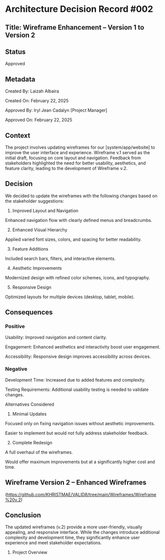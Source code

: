# Architecture Decision Record #002

## Title: Wireframe Enhancement – Version 1 to Version 2

## Status

Approved

## Metadata

Created By: Laizah Albaira

Created On: February 22, 2025

Approved By: Iryl Jean Cadalyn [Project Manager]

Approved On: February 22, 2025

## Context

The project involves updating wireframes for our [system/app/website] to improve the user interface and experience. Wireframe v.1 served as the initial draft, focusing on core layout and navigation. Feedback from stakeholders highlighted the need for better usability, aesthetics, and feature clarity, leading to the development of Wireframe v.2.

## Decision

We decided to update the wireframes with the following changes based on the stakeholder suggestions:

1. Improved Layout and Navigation

Enhanced navigation flow with clearly defined menus and breadcrumbs.

2. Enhanced Visual Hierarchy

Applied varied font sizes, colors, and spacing for better readability.

3. Feature Additions

Included search bars, filters, and interactive elements.

4. Aesthetic Improvements

Modernized design with refined color schemes, icons, and typography.

5. Responsive Design

Optimized layouts for multiple devices (desktop, tablet, mobile).

## Consequences

### Positive

Usability: Improved navigation and content clarity.

Engagement: Enhanced aesthetics and interactivity boost user engagement.

Accessibility: Responsive design improves accessibility across devices.

### Negative

Development Time: Increased due to added features and complexity.

Testing Requirements: Additional usability testing is needed to validate changes.

Alternatives Considered

1. Minimal Updates

Focused only on fixing navigation issues without aesthetic improvements.

Easier to implement but would not fully address stakeholder feedback.

2. Complete Redesign

A full overhaul of the wireframes.

Would offer maximum improvements but at a significantly higher cost and time.

## Wireframe Version 2 – Enhanced Wireframes

(https://github.com/KHRISTMAE/VALID8/tree/main/Wireframes/Wireframe%20v.2)

## Conclusion

The updated wireframes (v.2) provide a more user-friendly, visually appealing, and responsive interface. While the changes introduce additional complexity and development time, they significantly enhance user experience and meet stakeholder expectations.

1. Project Overview

